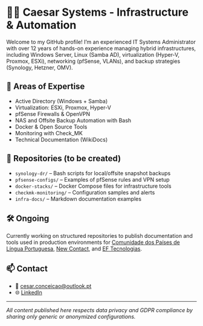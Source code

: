 # 👨‍💻 Caesar Systems - Infrastructure & Automation

Welcome to my GitHub profile! I’m an experienced IT Systems Administrator with over 12 years of hands-on experience managing hybrid infrastructures, including Windows Server, Linux (Samba AD), virtualization (Hyper-V, Proxmox, ESXi), networking (pfSense, VLANs), and backup strategies (Synology, Hetzner, OMV).

## 🔧 Areas of Expertise
- Active Directory (Windows + Samba)
- Virtualization: ESXi, Proxmox, Hyper-V
- pfSense Firewalls & OpenVPN
- NAS and Offsite Backup Automation with Bash
- Docker & Open Source Tools
- Monitoring with Check_MK
- Technical Documentation (WikiDocs)

## 📁 Repositories (to be created)
- `synology-dr/` – Bash scripts for local/offsite snapshot backups
- `pfsense-configs/` – Examples of pfSense rules and VPN setup
- `docker-stacks/` – Docker Compose files for infrastructure tools
- `checkmk-monitoring/` – Configuration samples and alerts
- `infra-docs/` – Markdown documentation examples

## 🛠️ Ongoing
Currently working on structured repositories to publish documentation and tools used in production environments for [Comunidade dos Países de Língua Portuguesa](https://www.cplp.org), [New Contact](https://newcontact.pt), and [EF Tecnologias](https://ef.pt).

## 📫 Contact
- 📧 cesar.conceicao@outlook.pt
- 🌐 [LinkedIn](https://www.linkedin.com/in/césar-conceição-bb7b4575)

---

*All content published here respects data privacy and GDPR compliance by sharing only generic or anonymized configurations.*
